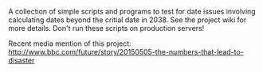 A collection of simple scripts and programs to test for date issues involving calculating dates beyond the critial date in 2038. See the project wiki for more details. Don't run these scripts on production servers!

Recent media mention of this project:
http://www.bbc.com/future/story/20150505-the-numbers-that-lead-to-disaster
